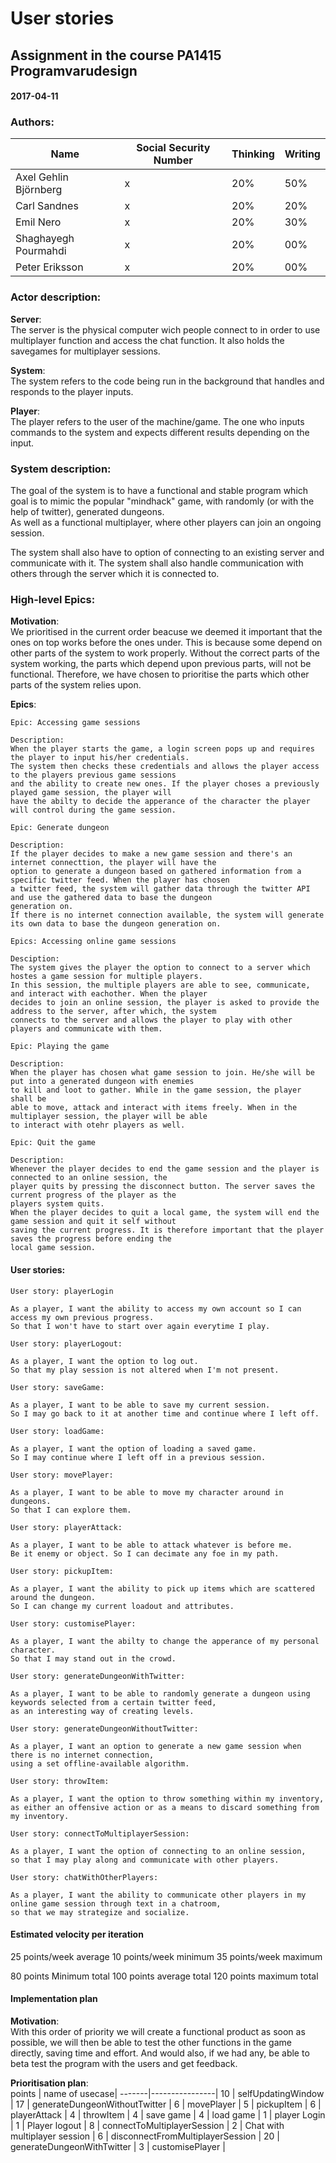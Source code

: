 # User stories

## Assignment in the course PA1415 Programvarudesign  

#### 2017-04-11

### Authors:
Name                    | Social Security Number | Thinking | Writing |
------------------------|------------------------|----------|---------|
Axel Gehlin Björnberg   |  x	                   | 20%      | 50%     |
Carl Sandnes            |  x                     | 20%      | 20%     |
Emil Nero               |  x                     | 20%      | 30%     |
Shaghayegh Pourmahdi    |  x	                   | 20%      | 00%     |
Peter Eriksson          |  x	                   | 20%      | 00%     |



### Actor description:  
**Server**:  
The server is the physical computer wich people connect to in order to use multiplayer function and access the chat function.
It also holds the savegames for multiplayer sessions.

**System**:  
The system refers to the code being run in the background that handles and responds to the player inputs.

**Player**:  
The player refers to the user of the machine/game. The one who inputs commands to the system and expects different results
depending on the input.

### System description:  
The goal of the system is to have a functional and stable program which goal is to mimic the popular "mindhack" game,
with randomly (or with the help of twitter), generated dungeons.  
As well as a functional multiplayer, where other players can join an ongoing session.

The system shall also have to option of connecting to an existing server and communicate with it.
The system shall also handle communication with others through the server which it is connected to.  

### High-level Epics:
**Motivation**:  
We prioritised in the current order beacuse we deemed it important that the ones
on top works before the ones under. This is because some depend on other parts of the system to work properly.
Without the correct parts of the system working, the parts which depend upon previous parts, will not be functional.
Therefore, we have chosen to prioritise the parts which other parts of the system relies upon.

**Epics**:
```
Epic: Accessing game sessions

Description:
When the player starts the game, a login screen pops up and requires the player to input his/her credentials.
The system then checks these credentials and allows the player access to the players previous game sessions
and the ability to create new ones. If the player choses a previously played game session, the player will
have the abilty to decide the apperance of the character the player will control during the game session.  
```
```
Epic: Generate dungeon

Description:  
If the player decides to make a new game session and there's an internet connecttion, the player will have the
option to generate a dungeon based on gathered information from a specific twitter feed. When the player has chosen
a twitter feed, the system will gather data through the twitter API and use the gathered data to base the dungeon
generation on.  
If there is no internet connection available, the system will generate its own data to base the dungeon generation on.  
```
```
Epics: Accessing online game sessions

Desciption:
The system gives the player the option to connect to a server which hostes a game session for multiple players.
In this session, the multiple players are able to see, communicate, and interact with eachother. When the player
decides to join an online session, the player is asked to provide the address to the server, after which, the system
connects to the server and allows the player to play with other players and communicate with them.
```
```
Epic: Playing the game

Description:
When the player has chosen what game session to join. He/she will be put into a generated dungeon with enemies
to kill and loot to gather. While in the game session, the player shall be
able to move, attack and interact with items freely. When in the multiplayer session, the player will be able
to interact with otehr players as well.  
```
```
Epic: Quit the game

Description:
Whenever the player decides to end the game session and the player is connected to an online session, the
player quits by pressing the disconnect button. The server saves the current progress of the player as the
players system quits.  
When the player decides to quit a local game, the system will end the game session and quit it self without
saving the current progress. It is therefore important that the player saves the progress before ending the
local game session.
```
#### User stories:
```
User story: playerLogin  

As a player, I want the ability to access my own account so I can access my own previous progress.  
So that I won't have to start over again everytime I play.
```
```
User story: playerLogout:  

As a player, I want the option to log out.  
So that my play session is not altered when I'm not present.
```
```
User story: saveGame:  

As a player, I want to be able to save my current session.  
So I may go back to it at another time and continue where I left off.
```
```
User story: loadGame:  

As a player, I want the option of loading a saved game.  
So I may continue where I left off in a previous session.
```
```
User story: movePlayer:

As a player, I want to be able to move my character around in dungeons.  
So that I can explore them.
```
```
User story: playerAttack:

As a player, I want to be able to attack whatever is before me.
Be it enemy or object. So I can decimate any foe in my path.
```
```
User story: pickupItem:

As a player, I want the ability to pick up items which are scattered around the dungeon.
So I can change my current loadout and attributes.
```
```
User story: customisePlayer:

As a player, I want the abilty to change the apperance of my personal character.
So that I may stand out in the crowd.
```
```
User story: generateDungeonWithTwitter:

As a player, I want to be able to randomly generate a dungeon using keywords selected from a certain twitter feed,  
as an interesting way of creating levels.
```
```
User story: generateDungeonWithoutTwitter:

As a player, I want an option to generate a new game session when there is no internet connection,  
using a set offline-available algorithm.
```
```
User story: throwItem:

As a player, I want the option to throw something within my inventory,  
as either an offensive action or as a means to discard something from my inventory.
```
```
User story: connectToMultiplayerSession:  

As a player, I want the option of connecting to an online session,
so that I may play along and communicate with other players.
```
```
User story: chatWithOtherPlayers:

As a player, I want the ability to communicate other players in my online game session through text in a chatroom,  
so that we may strategize and socialize.
```

#### Estimated velocity per iteration
25 points/week average
10 points/week minimum
35 points/week maximum

80 points Minimum total
100 points average total
120 points maximum total

#### Implementation plan  
**Motivation**:  
With this order of priority we will create a functional product as soon as possible, we will then be able to test the other functions in the game directly, saving time and effort. And would also, if we had any, be able to beta test the program with the users and get feedback.
 
**Prioritisation plan**:  
points | name of usecase|
-------|----------------|
10	    | selfUpdatingWindow |
17     | generateDungeonWithoutTwitter |
6      | movePlayer |
5 	    | pickupItem |
6      | playerAttack |
4      | throwItem |
4      | save game |
4      | load game |
1      | player Login |
1      | Player logout |
8      | connectToMultiplayerSession |
2      | Chat with multiplayer session |
6      | disconnectFromMultiplayerSession |
20     | generateDungeonWithTwitter |
3      | customisePlayer |
